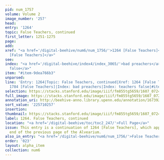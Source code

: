```yaml
---
pid: num_1757
volume: Volume 2
image_number: '257'
head:
entry: '1264'
topic: False Teachers, continued
first_letter: 1251-1275
page:
add:
xref: "<a href='/digital-beehive/num6/num_1756/'>1264 [False Teachers]</a>|<a href='/digital-beehive/num8/num_2717/'>1784
  [False Teachers]</a>"
see:
index: "<a href='/digital-beehive/index4/index_3065/'>bad preachers</a>|<a href='/digital-beehive/index5/index_4012/'>teachers
  false</a>"
item: "#item-9dea766b3"
unparsed:
line: 'Entry: 1264|Topic: False Teachers, continued|Xref: 1264 [False Teachers]|Xref:
  1784 [False Teachers]|Index: bad preachers|Index: teachers false|#item-9dea766b3'
selection: https://stacks.stanford.edu/image/iiif/fm855tg5659/1607_0724/371,257,2925,1961/full/0/default.jpg
full_image: https://stacks.stanford.edu/image/iiif/fm855tg5659/1607_0724/full/full/0/default.jpg
annotation_uri: http://beehive-anno.library.upenn.edu/annotation/1673924077300
sort_value: '225710257'
insertion:
thumbnail: https://stacks.stanford.edu/image/iiif/fm855tg5659/1607_0724/371,257,600,180/250,/0/default.jpg
label: 1264. False Teachers, continued
location: "<a href='/digital-beehive/toc/toc2_247/'>Full Page</a>"
issue: This entry is a continuation of 1264 [False Teachers], which appears at the
  end of the previous page of the Alvearium.
also_in_entry: "<a href='/digital-beehive/num6/num_1756/'>False Teachers</a>"
order: '023'
layout: alpha_item
collection: num6
---
```

